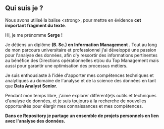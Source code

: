 ## Qui suis je ? </br>

<!DOCTYPE html>
<html>
    <head>
    </head>
  
  <body>
    <p>Nous avons utilisé la balise &lt;strong&gt;, pour mettre en évidence <strong> cet important fragment du texte</strong>.</p>
  </body>
</html>
  <body>
<p>
Hi, je me prénomme <strong>Serge</strong> ! 
</p>

<p>
Je détiens un diplôme <strong>(B. Sc.) en Information Management</strong> . 
Tout au long de mon parcours universitaire et professionnel j'ai développé une passion pour l'analyse des données, afin d'y ressortir des informations pertinentes au bénéfice des Directions opérationnelles et/ou du Top Management mais aussi pour garantir une optimisation des processus métiers. 
</p>

<p>
Je suis enthousiaste à l'idée d'apporter mes compétences techniques et analytiques 
au domaine de l'analyse et de la science des données en tant que <strong>Data Analyst Senior</strong>.
</p>

<p>
Pendant mon temps libre, j'aime explorer différent(e)s outils et techniques d'analyse de données, 
et je suis toujours à la recherche de nouvelles opportunités pour élargir mes connaissances et mes compétences. 
</p>

<p>
<strong>Dans ce Repository je partage un ensemble de projets personnels en lien avec l'analyse des données.</strong> 
</p>
  </body>
</html>
